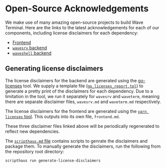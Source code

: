 # Open-Source Acknowledgements

We make use of many amazing open-source projects to build Wave Terminal. Here are the links to the latest acknowledgements for each of our components, including license disclaimers for each dependency:

- [Frontend](./disclaimers/frontend.md)
- [`wavesrv` backend](./disclaimers/wavesrv.md)
- [`waveshell` backend](./disclaimers/waveshell.md)

## Generating license disclaimers

The license disclaimers for the backend are generated using the [go-licenses](https://github.com/google/go-licenses) tool. We supply a template file ([`go_licenses_report.tpl`](./go_licenses_report.tpl)) to generate a pretty print of the disclaimers for each dependency. Due to a limitation in the tool, we run it separately for `wavesrv` and `waveterm`, meaning there are separate disclaimer files, `wavesrv.md` and `waveterm.md` respectively.

The license disclaimers for the frontend are generated using the [`yarn licenses` tool](https://classic.yarnpkg.com/lang/en/docs/cli/licenses/). This outputs into its own file, `frontend.md`.

These three disclaimer files linked above will be periodically regenerated to reflect new dependencies.

The [`scripthaus.md` file](../scripthaus.md) contains scripts to genrate the disclaimers and package them. To manually generate the disclaimers, run the following from the repository root directory:

```bash
scripthaus run generate-license-disclaimers
```
